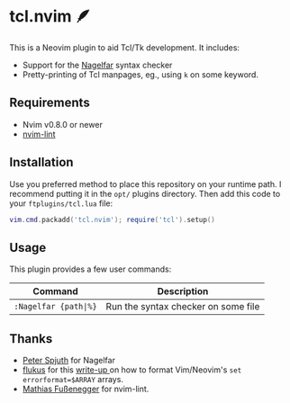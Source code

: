 tcl.nvim 🪶
===========
This is a Neovim plugin to aid Tcl/Tk development. It includes:

* Support for the [Nagelfar](https://nagelfar.sourceforge.net/) syntax checker
* Pretty-printing of Tcl manpages, eg., using `k` on some keyword.

Requirements
------------
* Nvim v0.8.0 or newer
* [nvim-lint](https://github.com/mfussenegger/nvim-lint)

Installation
------------
Use you preferred method to place this repository on your runtime path.
I recommend putting it in the `opt/` plugins directory.
Then add this code to your `ftplugins/tcl.lua` file:

```lua
vim.cmd.packadd('tcl.nvim'); require('tcl').setup()
```

Usage
-----
This plugin provides a few user commands:

|        Command               |          Description                |
| ---------------------------- | ----------------------------------- |
| `:Nagelfar {path\|%}`        | Run the syntax checker on some file |


Thanks
------
* [Peter Spjuth](https://wiki.tcl-lang.org/page/Peter+Spjuth) for Nagelfar
* [flukus](https://github.com/flukus) for this
[write-up ](https://flukus.github.io/vim-errorformat-demystified.html)
on how to format Vim/Neovim's `set errorformat=$ARRAY` arrays.
* [Mathias Fußenegger](https://zignar.net) for nvim-lint.
